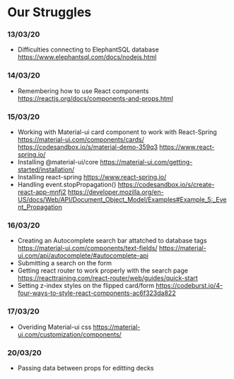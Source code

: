 # Our Struggles

### 13/03/20
* Difficulties connecting to ElephantSQL database  
https://www.elephantsql.com/docs/nodejs.html 


### 14/03/20
* Remembering how to use React components
https://reactjs.org/docs/components-and-props.html


### 15/03/20
* Working with Material-ui card component to work with React-Spring
https://material-ui.com/components/cards/
https://codesandbox.io/s/material-demo-359q3
https://www.react-spring.io/
* Installing @material-ui/core
https://material-ui.com/getting-started/installation/
* Installing react-spring
https://www.react-spring.io/
* Handling event.stopPropagation()
https://codesandbox.io/s/create-react-app-mnfj2
https://developer.mozilla.org/en-US/docs/Web/API/Document_Object_Model/Examples#Example_5:_Event_Propagation

### 16/03/20
* Creating an Autocomplete search bar attatched to database tags
https://material-ui.com/components/text-fields/
https://material-ui.com/api/autocomplete/#autocomplete-api
* Submitting a search on the form
* Getting react router to work properly with the search page
https://reacttraining.com/react-router/web/guides/quick-start
* Setting z-index styles on the flipped card/form
https://codeburst.io/4-four-ways-to-style-react-components-ac6f323da822

### 17/03/20
* Overiding Material-ui css
https://material-ui.com/customization/components/

### 20/03/20
* Passing data between props for editting decks